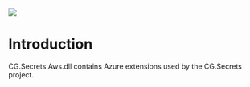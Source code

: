<img src="~/images/codegator-334x158.png" />

# Introduction

CG.Secrets.Aws.dll contains Azure extensions used by the CG.Secrets project.







